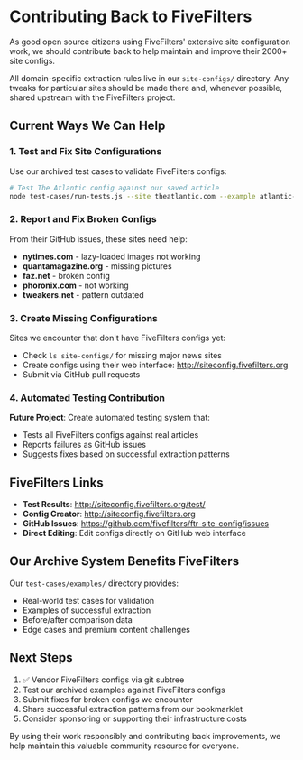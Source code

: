 # Contributing Back to FiveFilters

As good open source citizens using FiveFilters' extensive site configuration work, we should contribute back to help maintain and improve their 2000+ site configs.

All domain-specific extraction rules live in our `site-configs/` directory. Any tweaks for particular sites should be made there and, whenever possible, shared upstream with the FiveFilters project.

## Current Ways We Can Help

### 1. Test and Fix Site Configurations

Use our archived test cases to validate FiveFilters configs:

```bash
# Test The Atlantic config against our saved article
node test-cases/run-tests.js --site theatlantic.com --example atlantic-trump-trade-deals.html
```

### 2. Report and Fix Broken Configs

From their GitHub issues, these sites need help:
- **nytimes.com** - lazy-loaded images not working
- **quantamagazine.org** - missing pictures  
- **faz.net** - broken config
- **phoronix.com** - not working
- **tweakers.net** - pattern outdated

### 3. Create Missing Configurations

Sites we encounter that don't have FiveFilters configs yet:
- Check `ls site-configs/` for missing major news sites
- Create configs using their web interface: http://siteconfig.fivefilters.org
- Submit via GitHub pull requests

### 4. Automated Testing Contribution

**Future Project**: Create automated testing system that:
- Tests all FiveFilters configs against real articles
- Reports failures as GitHub issues
- Suggests fixes based on successful extraction patterns

## FiveFilters Links

- **Test Results**: http://siteconfig.fivefilters.org/test/
- **Config Creator**: http://siteconfig.fivefilters.org
- **GitHub Issues**: https://github.com/fivefilters/ftr-site-config/issues
- **Direct Editing**: Edit configs directly on GitHub web interface

## Our Archive System Benefits FiveFilters

Our `test-cases/examples/` directory provides:
- Real-world test cases for validation
- Examples of successful extraction
- Before/after comparison data
- Edge cases and premium content challenges

## Next Steps

1. ✅ Vendor FiveFilters configs via git subtree
2. Test our archived examples against FiveFilters configs  
3. Submit fixes for broken configs we encounter
4. Share successful extraction patterns from our bookmarklet
5. Consider sponsoring or supporting their infrastructure costs

By using their work responsibly and contributing back improvements, we help maintain this valuable community resource for everyone.